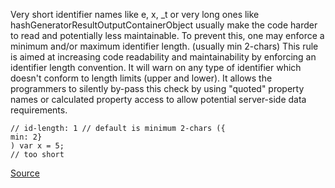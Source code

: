 Very short identifier names like e, x, _t or very long ones like hashGeneratorResultOutputContainerObject usually make the code harder to read and potentially less maintainable. To prevent this, one may enforce a minimum and/or maximum identifier length. (usually min 2-chars)
This rule is aimed at increasing code readability and maintainability by enforcing an identifier length convention. It will warn on any type of identifier which doesn't conform to length limits (upper and lower).
It allows the programmers to silently by-pass this check by using "quoted" property names or calculated property access to allow potential server-side data requirements.

```
// id-length: 1 // default is minimum 2-chars ({
min: 2}
) var x = 5;
// too short
```

[Source](http://eslint.org/docs/rules/id-length)
